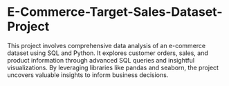 # E-Commerce-Target-Sales-Dataset-Project
This project involves comprehensive data analysis of an e-commerce dataset using SQL and Python. It explores customer orders, sales, and product information through advanced SQL queries and insightful visualizations. By leveraging libraries like pandas and seaborn, the project uncovers valuable insights to inform business decisions.
